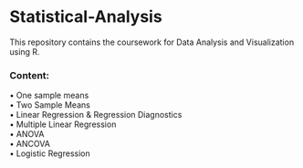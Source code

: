 # Statistical-Analysis  
  
This repository contains the coursework for Data Analysis and Visualization using R.   
  
### Content:  
•	One sample means   
•	Two Sample Means    
•	Linear Regression & Regression Diagnostics  
•	Multiple Linear Regression  
•	ANOVA  
• ANCOVA  
• Logistic Regression  


 
